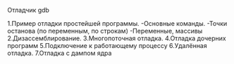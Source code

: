 Отладчик gdb

1.Пример отладки простейшей программы.
-Основные команды.
-Точки останова (по переменным, по строкам)
-Переменные, массивы
2.Дизассемблирование.
3.Многопоточная отладка.
4.Отладка дочерних программ
5.Подключение к работающему процессу
6.Удалённая отладка.
7.Отладка с дампом ядра




